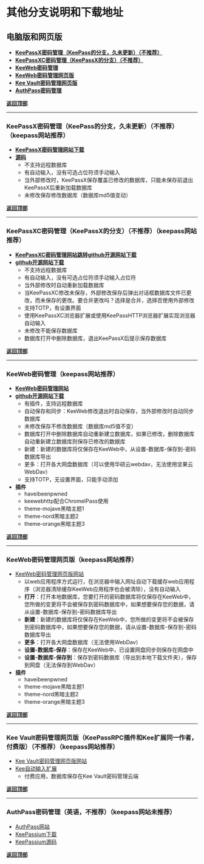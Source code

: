 # <a name="锚点0"></a>其他分支说明和下载地址
## 电脑版和网页版
- <a href="#锚点1">**KeePassX密码管理（KeePass的分支，久未更新）（不推荐）**</a>
- <a href="#锚点2">**KeePassXC密码管理（KeePassX的分支）（不推荐）**</a>
- <a href="#锚点3">**KeeWeb密码管理**</a>
- <a href="#锚点4">**KeeWeb密码管理网页版**</a>
- <a href="#锚点5">**Kee Vault密码管理网页版**</a>
- <a href="#锚点6">**AuthPass密码管理**</a>

<a name="锚点1"></a><a href="#锚点0">**返回顶部**</a>
______________________________________________________________________________
### KeePassX密码管理（KeePass的分支，久未更新）（不推荐）（keepass网站推荐）
- [**KeePassX密码管理网站下载**](https://www.keepassx.org/downloads)
- [**源码**](https://github.com/keepassx/keepassx)
	- 不支持远程数据库
	- 有自动输入，没有可选占位符须手动输入
	- 当外部修改时，KeePassX保存覆盖已修改的数据库，只能未保存前退出KeePassX后重新加载数据库
	- 未修改保存修改数据库（数据库md5值变动）

<a name="锚点2"></a><a href="#锚点0">**返回顶部**</a>
******************************************************************************
### KeePassXC密码管理（KeePassX的分支）（不推荐）（keepass网站推荐）
- [**KeePassXC密码管理网站跳转github开源网站下载**](https://keepassxc.org/download/#windows)
- [**github开源网站下载**](https://github.com/keepassxreboot/keepassxc/releases)
	- 不支持远程数据库
	- 有自动输入，没有可选占位符须手动输入占位符
	- 当外部修改时自动重新加载数据库
	- 当KeePassXC修改未保存，外部修改保存后弹出对话框数据库文件已更改，而未保存的更改。要合并更改吗？选择是合并，选择否使用外部修改
	- 支持TOTP，有设置界面
	- 使用KeePassXC浏览器扩展或使用KeePassHTTP浏览器扩展实现浏览器自动输入
	- 未修改不能保存数据库
	- 数据库打开中删除数据库，退出KeePassX后提示保存数据库

<a name="锚点3"></a><a href="#锚点0">**返回顶部**</a>
******************************************************************************
### KeeWeb密码管理（keepass网站推荐）
- [**KeeWeb密码管理网站**](https://keeweb.info/)
- [**github开源网站下载**](https://github.com/keeweb/keeweb/releases)
	- 有插件，支持远程数据库
	- 自动保存和同步：KeeWeb修改退出时自动保存，当外部修改时自动同步数据库
	- 未修改保存不修改数据库（数据库md5值不变）
	- 数据库打开中删除数据库自动重新建立数据库，如果已修改，删除数据库自动重新建立数据库则保存已修改的数据库
	- 新建：新建的数据库将仅保存在KeeWeb中，从设置-数据库-保存到-密码数据库导出
	- 更多：打开各大网盘数据库（可以使用华硕云webdav，无法使用坚果云WebDav）
	- 支持TOTP，无设置界面，只能手动添加
- **插件**
	- haveibeenpwned
	- keewebhttp配合ChromeIPass使用
	- theme-mojave黑暗主题1
	- theme-nord黑暗主题2
	- theme-orange黑暗主题3

<a name="锚点4"></a><a href="#锚点0">**返回顶部**</a>
******************************************************************************
### KeeWeb密码管理网页版（keepass网站推荐）
- [KeeWeb密码管理网页版网站](https://app.keeweb.info/)
	- 以web应用程序方式运行，在浏览器中输入网址自动下载缓存web应用程序（浏览器清除缓存KeeWeb应用程序也会被清除），没有自动输入
	- **打开**：打开本地数据库，您要打开的密码数据库将仅保存在KeeWeb中，您所做的变更将不会被保存到密码数据库中，如果想要保存您的数据，请从设置-数据库-保存到-密码数据库导出
	- **新建**：新建的数据库将仅保存在KeeWeb中，您所做的变更将不会被保存到密码数据库中，如果想要保存您的数据，请从设置-数据库-保存到-密码数据库导出
	- **更多**：打开各大网盘数据库（无法使用WebDav）
	- **设置-数据库-保存**：保存在KeeWeb中，已设置网盘同步则保存在网盘中
	- **设置-数据库-保存到**：保存到密码数据库（导出到本地下载文件夹），保存到网盘（无法保存到WebDav）
- **插件**
	- haveibeenpwned
	- theme-mojave黑暗主题1
	- theme-nord黑暗主题2
	- theme-orange黑暗主题3

<a name="锚点5"></a><a href="#锚点0">**返回顶部**</a>
******************************************************************************
### Kee Vault密码管理网页版（KeePassRPC插件和Kee扩展同一作者，付费版）（不推荐）（keepass网站推荐）
- [Kee Vault密码管理网页版网站](https://keevault.pm/)
- [Kee自动输入扩展](https://www.kee.pm/)
	- 付费应用，数据库保存在Kee Vault密码管理云端

<a name="锚点6"></a><a href="#锚点0">**返回顶部**</a>
******************************************************************************
### AuthPass密码管理（英语，不推荐）（keepass网站未推荐）
- [AuthPass网站](https://authpass.app/)
- [KeePassium下载](https://authpass.app/articles/authpass-released-for-windows-desktop-authpass-1.7.0/)
- [KeePassium源码](https://github.com/authpass/authpass)

<a href="#锚点0">**返回顶部**</a>